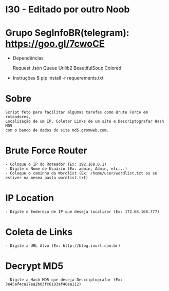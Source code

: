 # I30 - Editado por outro Noob

# Grupo SegInfoBR(telegram): https://goo.gl/7cwoCE 

- Dependências

    Request
    Json
    Queue
    Urllib2
    BeautifulSoup
    Colored
    
- Instruções
    $ pip install -r requerements.txt

# Sobre

    Script feto para facilitar algumas tarefas como Brute Force em roteadores,
    Localização de um IP, Coletar Links de um site e Descriptografar Hash MD5
    com o banco de dados do site md5.gromweb.com.
    
    
    
    
# Brute Force Router

    - Coloque o IP do Roteador (Ex: 192.168.0.1)
    - Digite o Nome de Usuário (Ex: admin, Admin, etc...)
    - Coloque o caminho da Wordlist (Ex: /home/user/wordlist.txt ou se estiver na mesma pasta wordlist.txt)
    
    
    
    
# IP Location

    - Digite o Endereço de IP que deseja localizar (Ex: 172.68.168.777)
    
    
    
    
# Coleta de Links

    - Digite a URL Alvo (Ex: http://blog.inurl.com.br)
    
    
    
   
# Decrypt MD5

    - Digite a Hash MD5 que deseja Descriptografar (Ex: 3e45af4ca27ea2b03fc6183af40ea112) 

